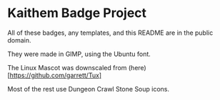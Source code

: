 
# Kaithem Badge Project

All of these badges, any templates, and this README are in the public domain.

They were made in GIMP, using the Ubuntu font.

The Linux Mascot was downscaled from (here)[https://github.com/garrett/Tux]

Most of the rest use Dungeon Crawl Stone Soup icons.
